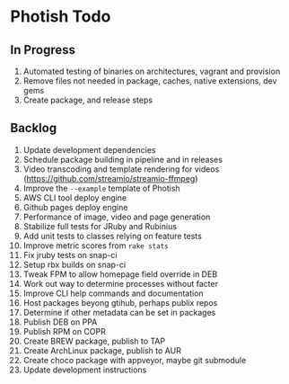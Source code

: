 # Photish Todo

## In Progress

1. Automated testing of binaries on architectures, vagrant and provision
1. Remove files not needed in package, caches, native extensions, dev gems
1. Create package, and release steps

## Backlog

1. Update development dependencies
1. Schedule package building in pipeline and in releases
1. Video transcoding and template rendering for videos
   (https://github.com/streamio/streamio-ffmpeg)
1. Improve the `--example` template of Photish
1. AWS CLI tool deploy engine
1. Github pages deploy engine
1. Performance of image, video and page generation
1. Stabilize full tests for JRuby and Rubinius
1. Add unit tests to classes relying on feature tests
1. Improve metric scores from `rake stats`
1. Fix jruby tests on snap-ci
1. Setup rbx builds on snap-ci
1. Tweak FPM to allow homepage field override in DEB
1. Work out way to determine processes without facter
1. Improve CLI help commands and documentation
1. Host packages beyong gtihub, perhaps publix repos
1. Determine if other metadata can be set in packages
1. Publish DEB on PPA
1. Publish RPM on COPR
1. Create BREW package, publish to TAP
1. Create ArchLinux package, publish to AUR
1. Create choco package with appveyor, maybe git submodule
1. Update development instructions
